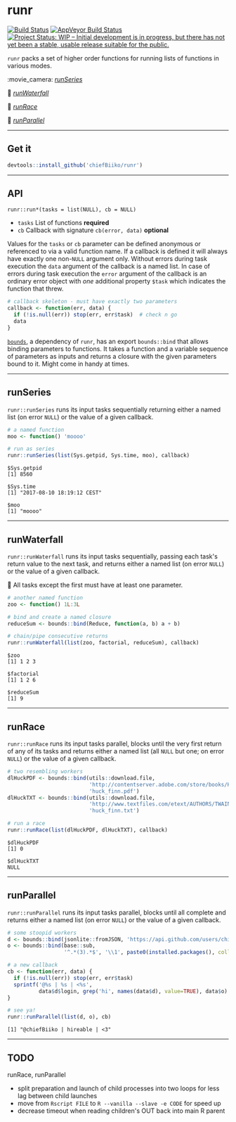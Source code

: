 runr
================

[![Build Status](https://travis-ci.org/chiefBiiko/runr.svg?branch=master)](https://travis-ci.org/chiefBiiko/runr) [![AppVeyor Build Status](https://ci.appveyor.com/api/projects/status/github/chiefBiiko/runr?branch=master&svg=true)](https://ci.appveyor.com/project/chiefBiiko/runr) [![Project Status: WIP – Initial development is in progress, but there has not yet been a stable, usable release suitable for the public.](http://www.repostatus.org/badges/latest/wip.svg)](http://www.repostatus.org/#wip)

`runr` packs a set of higher order functions for running lists of functions in various modes.

:movie\_camera: *[runSeries](#runseries)*

:ocean: *[runWaterfall](#runwaterfall)*

:running: *[runRace](#runrace)*

:100: *[runParallel](#runparallel)*

------------------------------------------------------------------------

Get it
------

``` r
devtools::install_github('chiefBiiko/runr')
```

------------------------------------------------------------------------

API
---

`runr::run*(tasks = list(NULL), cb = NULL)`

-   `tasks` List of functions **required**
-   `cb` Callback with signature `cb(error, data)` **optional**

Values for the `tasks` or `cb` parameter can be defined anonymous or referenced to via a valid function name. If a callback is defined it will always have exactly one non-`NULL` argument only. Without errors during task execution the `data` argument of the callback is a named list. In case of errors during task execution the `error` argument of the callback is an ordinary error object with *one* additional property `$task` which indicates the function that threw.

``` r
# callback skeleton - must have exactly two parameters
callback <- function(err, data) {
  if (!is.null(err)) stop(err, err$task)  # check n go
  data
}
```

[`bounds`](https://github.com/chiefBiiko/bounds), a dependency of `runr`, has an export `bounds::bind` that allows binding parameters to functions. It takes a function and a variable sequence of parameters as inputs and returns a closure with the given parameters bound to it. Might come in handy at times.

------------------------------------------------------------------------

runSeries
---------

`runr::runSeries` runs its input tasks sequentially returning either a named list (on error `NULL`) or the value of a given callback.

``` r
# a named function
moo <- function() 'moooo'

# run as series
runr::runSeries(list(Sys.getpid, Sys.time, moo), callback)
```

    $Sys.getpid
    [1] 8560

    $Sys.time
    [1] "2017-08-10 18:19:12 CEST"

    $moo
    [1] "moooo"

------------------------------------------------------------------------

runWaterfall
------------

`runr::runWaterfall` runs its input tasks sequentially, passing each task's return value to the next task, and returns either a named list (on error `NULL`) or the value of a given callback.

:ocean: All tasks except the first must have at least one parameter.

``` r
# another named function
zoo <- function() 1L:3L

# bind and create a named closure
reduceSum <- bounds::bind(Reduce, function(a, b) a + b)

# chain/pipe consecutive returns
runr::runWaterfall(list(zoo, factorial, reduceSum), callback)
```

    $zoo
    [1] 1 2 3

    $factorial
    [1] 1 2 6

    $reduceSum
    [1] 9

------------------------------------------------------------------------

runRace
-------

`runr::runRace` runs its input tasks parallel, blocks until the very first return of any of its tasks and returns either a named list (all `NULL` but one; on error `NULL`) or the value of a given callback.

``` r
# two resembling workers
dlHuckPDF <- bounds::bind(utils::download.file, 
                          'http://contentserver.adobe.com/store/books/HuckFinn.pdf',
                          'huck_finn.pdf')
dlHuckTXT <- bounds::bind(utils::download.file, 
                          'http://www.textfiles.com/etext/AUTHORS/TWAIN/huck_finn',
                          'huck_finn.txt')

# run a race
runr::runRace(list(dlHuckPDF, dlHuckTXT), callback)
```

    $dlHuckPDF
    [1] 0

    $dlHuckTXT
    NULL

------------------------------------------------------------------------

runParallel
-----------

`runr::runParallel` runs its input tasks parallel, blocks until all complete and returns either a named list (on error `NULL`) or the value of a given callback.

``` r
# some stoopid workers
d <- bounds::bind(jsonlite::fromJSON, 'https://api.github.com/users/chiefBiiko')
o <- bounds::bind(base::sub, 
                  '^.*(3).*$', '\\1', paste0(installed.packages(), collapse=''))

# a new callback
cb <- function(err, data) {
  if (!is.null(err)) stop(err, err$task)
  sprintf('@%s | %s | <%s',
          data$d$login, grep('hi', names(data$d), value=TRUE), data$o)
}

# see ya!
runr::runParallel(list(d, o), cb)
```

    [1] "@chiefBiiko | hireable | <3"

------------------------------------------------------------------------

TODO
----

runRace, runParallel

-   split preparation and launch of child processes into two loops for less lag between child launches
-   move from `Rscript FILE` to `R --vanilla --slave -e CODE` for speed up
-   decrease timeout when reading children's OUT back into main R parent
